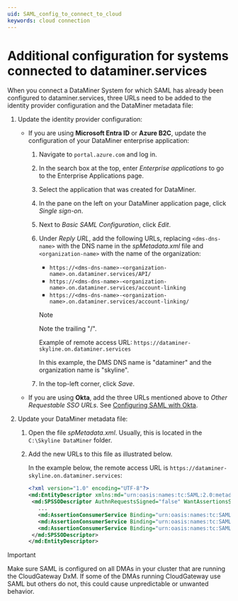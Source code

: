 ```yaml
---
uid: SAML_config_to_connect_to_cloud
keywords: cloud connection
---
```


# Additional configuration for systems connected to dataminer.services

When you connect a DataMiner System for which SAML has already been configured to dataminer.services, three URLs need to be added to the identity provider configuration and the DataMiner metadata file:

1. Update the identity provider configuration:

   - If you are using **Microsoft Entra ID** or **Azure B2C**, update the configuration of your DataMiner enterprise application:

     1. Navigate to ``portal.azure.com`` and log in.

     1. In the search box at the top, enter *Enterprise applications* to go to the Enterprise Applications page.

     1. Select the application that was created for DataMiner.

     1. In the pane on the left on your DataMiner application page, click *Single sign-on*.

     1. Next to *Basic SAML Configuration*, click *Edit*.

     1. Under *Reply URL*, add the following URLs, replacing `<dms-dns-name>` with the DNS name in the *spMetadata.xml* file and `<organization-name>` with the name of the organization:

        - `https://<dms-dns-name>-<organization-name>.on.dataminer.services/API/`
        - `https://<dms-dns-name>-<organization-name>.on.dataminer.services/account-linking`
        - `https://<dms-dns-name>-<organization-name>.on.dataminer.services/account-linking/`

        > [!NOTE]
        > Note the trailing "/".

        Example of remote access URL: `https://dataminer-skyline.on.dataminer.services`

        In this example, the DMS DNS name is "dataminer" and the organization name is "skyline".

     1. In the top-left corner, click *Save*.

   - If you are using **Okta**, add the three URLs mentioned above to *Other Requestable SSO URLs*. See [Configuring SAML with Okta](xref:SAML_using_Okta).

1. Update your DataMiner metadata file:

   1. Open the file *spMetadata.xml*. Usually, this is located in the `C:\Skyline DataMiner` folder.

   1. Add the new URLs to this file as illustrated below.

      In the example below, the remote access URL is `https://dataminer-skyline.on.dataminer.services`:

      ```xml
      <?xml version="1.0" encoding="UTF-8"?>
      <md:EntityDescriptor xmlns:md="urn:oasis:names:tc:SAML:2.0:metadata" xmlns:ds="http://www.w3.org/2000/09/xmldsig#" entityID="[ENTITYID]" validUntil="2050-01-04T10:00:00.000Z">
       <md:SPSSODescriptor AuthnRequestsSigned="false" WantAssertionsSigned="true" protocolSupportEnumeration="urn:oasis:names:tc:SAML:2.0:protocol">
         ...
         <md:AssertionConsumerService Binding="urn:oasis:names:tc:SAML:2.0:bindings:HTTP-POST" Location="https://dataminer-skyline.on.dataminer.services/API/" index="1" isDefault="true"/>
         <md:AssertionConsumerService Binding="urn:oasis:names:tc:SAML:2.0:bindings:HTTP-POST" Location="https://dataminer-skyline.on.dataminer.services/account-linking" index="2" isDefault="false"/>
         <md:AssertionConsumerService Binding="urn:oasis:names:tc:SAML:2.0:bindings:HTTP-POST" Location="https://dataminer-skyline.on.dataminer.services/account-linking/" index="3" isDefault="false"/>
       </md:SPSSODescriptor>
      </md:EntityDescriptor>
       ```

> [!IMPORTANT]
> Make sure SAML is configured on all DMAs in your cluster that are running the CloudGateway DxM. If some of the DMAs running CloudGateway use SAML but others do not, this could cause unpredictable or unwanted behavior.
